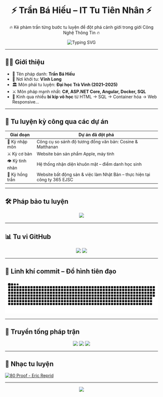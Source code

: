 <h1 align="center">⚡️ Trần Bá Hiếu – IT Tu Tiên Nhân ⚡️</h1>

<p align="center">🔥 Kẻ phàm trần từng bước tu luyện để đột phá cảnh giới trong giới Công Nghệ Thông Tin 🔥</p>

<p align="center">
  <img src="https://readme-typing-svg.demolab.com?font=Fira+Code&weight=500&pause=1000&color=36BCF7&center=true&vCenter=true&multiline=true&width=435&height=80&lines=🧙+Kĩ+Sư+IT+%7C+Fullstack+Developer;☁️+ASP.NET+Core+%7C+Angular+%7C+Docker+Mastery;🔥+Tu+tiên+qua+API+và+Clean+Architecture" alt="Typing SVG" />
</p>

---

## 🧙‍♂️ Giới thiệu

- 🐣 Tên pháp danh: **Trần Bá Hiếu**
- 📍 Nơi khởi tu: **Vĩnh Long**
- 🏛️ Môn phái tu luyện: **Đại học Trà Vinh (2021–2025)**
- ⚔️ Môn pháp mạnh nhất: **C#, ASP.NET Core, Angular, Docker, SQL**
- 📜 Kinh qua nhiều **bí kíp võ học** từ HTML → SQL → Container hóa → Web Responsive...

---

## 🔮 Tu luyện kỳ công qua các dự án

| Giai đoạn | Dự án đã đột phá |
|----------|------------------|
| 🐉 Kỳ nhập môn | Công cụ so sánh độ tương đồng văn bản: Cosine & Matthanan |
| ⚔️ Kỳ cơ bản | Website bán sản phẩm Apple, máy tính |
| 👁️ Kỳ tinh nhãn | Hệ thống nhận diện khuôn mặt – điểm danh học sinh |
| 💼 Kỳ hồng trần | Website bất động sản & việc làm Nhật Bản – thực hiện tại công ty 365 EJSC |

---

## 🛠️ Pháp bảo tu luyện

<p align="center">
  <img src="https://skillicons.dev/icons?i=html,css,js,ts,bootstrap,tailwind,angular,dotnet,csharp,php,mysql,docker,github,git" />
</p>

---

## 📊 Tu vi GitHub

<p align="center">
  <img src="https://github-readme-stats.vercel.app/api?username=BHieeuss&theme=tokyonight&show_icons=true&rank_icon=github" />
  <img src="https://github-readme-stats.vercel.app/api/top-langs/?username=BHieeuss&layout=compact&theme=tokyonight" />
</p>

---

## 🐉 Linh khí commit – Đồ hình tiên đạo

<p align="center">
  <img src="https://raw.githubusercontent.com/BHieeuss/BHieeuss/output/github-contribution-grid-snake.svg" />
</p>

---

## 🔗 Truyền tống pháp trận

<p align="center">
  <a href="mailto:tbh.11203@gmail.com"><img src="https://img.shields.io/badge/Gmail-red?style=for-the-badge&logo=gmail&logoColor=white" /></a>
  <a href="https://www.facebook.com/bhieuu.203/"><img src="https://img.shields.io/badge/Facebook-blue?style=for-the-badge&logo=facebook&logoColor=white" /></a>
  <a href="https://github.com/BHieeuss"><img src="https://img.shields.io/badge/Github-black?style=for-the-badge&logo=github&logoColor=white" /></a>
</p>

---

## 🎵 Nhạc tu luyện

[![80 Proof - Eric Reprid](https://img.shields.io/badge/Now_Playing-80%20Proof-1DB954?style=for-the-badge&logo=spotify&logoColor=white&labelColor=000000)](https://www.youtube.com/watch?v=mvBTw45D6Ns)

---

<p align="center">
  <img src="https://capsule-render.vercel.app/api?type=waving&color=gradient&height=120&section=footer" />
</p>
